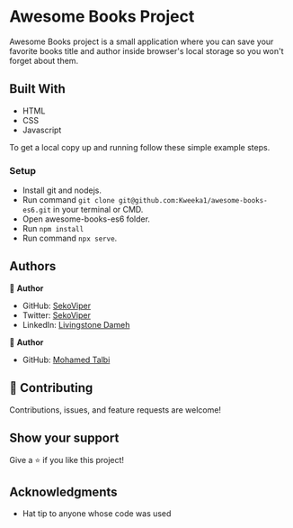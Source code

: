 # Awesome Books Project

Awesome Books project is a small application where you can save your favorite books title and author inside browser's local storage so you won't forget about them.

## Built With

- HTML
- CSS
- Javascript

To get a local copy up and running follow these simple example steps.

### Setup
- Install git and nodejs.
- Run command `git clone git@github.com:Kweeka1/awesome-books-es6.git` in your terminal or CMD.
- Open awesome-books-es6 folder.
- Run `npm install`
- Run command `npx serve`.


## Authors

👤 **Author**

- GitHub: [SekoViper](https://github.com/SekoViper)
- Twitter: [SekoViper](https://twitter.com/SekoViper)
- LinkedIn: [Livingstone Dameh](https://www.linkedin.com/in/livingstone-dameh/)

👤 **Author**

- GitHub: [Mohamed Talbi](https://github.com/Kweeka1)


## 🤝 Contributing

Contributions, issues, and feature requests are welcome!


## Show your support

Give a ⭐️ if you like this project!

## Acknowledgments

- Hat tip to anyone whose code was used